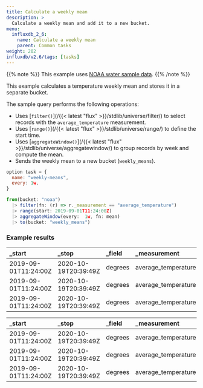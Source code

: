 ```yaml
---
title: Calculate a weekly mean
description: >
  Calculate a weekly mean and add it to a new bucket.
menu:
  influxdb_2_6:
    name: Calculate a weekly mean
    parent: Common tasks
weight: 202
influxdb/v2.6/tags: [tasks]
---
```


{{% note %}}
This example uses [NOAA water sample data](/influxdb/v2.6/reference/sample-data/#noaa-water-sample-data).
{{% /note %}}

This example calculates a temperature weekly mean and stores it in a separate bucket.

The sample query performs the following operations:

- Uses [`filter()`](/{{< latest "flux" >}}/stdlib/universe/filter/) to select records with the `average_temperature` measurement.
- Uses [`range()`](/{{< latest "flux" >}}/stdlib/universe/range/) to define the start time.
- Uses [`aggregateWindow()`](/{{< latest "flux" >}}/stdlib/universe/aggregatewindow/) to group records by week and compute the mean.
- Sends the weekly mean to a new bucket (`weekly_means`).

```js
option task = {
  name: "weekly-means",
  every: 1w,
}

from(bucket: "noaa")
  |> filter(fn: (r) => r._measurement == "average_temperature")
  |> range(start: 2019-09-01T11:24:00Z)
  |> aggregateWindow(every:  1w, fn: mean)
  |> to(bucket: "weekly_means")
```

### Example results

| _start               | _stop                | _field  | _measurement        | location     | _value            | _time                |
|:------               |:-----                |:------  |:------------        |:--------     | ------:           |:-----                |
| 2019-09-01T11:24:00Z | 2020-10-19T20:39:49Z | degrees | average_temperature | coyote_creek | 80.31005917159763 | 2019-09-05T00:00:00Z |
| 2019-09-01T11:24:00Z | 2020-10-19T20:39:49Z | degrees | average_temperature | coyote_creek | 79.8422619047619  | 2019-09-12T00:00:00Z |
| 2019-09-01T11:24:00Z | 2020-10-19T20:39:49Z | degrees | average_temperature | coyote_creek | 79.82710622710623 | 2019-09-19T00:00:00Z |

| _start               | _stop                | _field  | _measurement        | location     | _value            | _time                |
|:------               |:-----                |:------  |:------------        |:--------     | ------:           |:-----                |
| 2019-09-01T11:24:00Z | 2020-10-19T20:39:49Z | degrees | average_temperature | santa_monica | 80.19952494061758 | 2019-09-05T00:00:00Z |
| 2019-09-01T11:24:00Z | 2020-10-19T20:39:49Z | degrees | average_temperature | santa_monica | 80.01964285714286 | 2019-09-12T00:00:00Z |
| 2019-09-01T11:24:00Z | 2020-10-19T20:39:49Z | degrees | average_temperature | santa_monica | 80.20451
